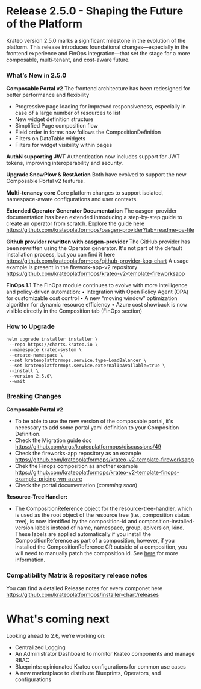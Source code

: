 # Release 2.5.0 - Shaping the Future of the Platform

Krateo version 2.5.0 marks a significant milestone in the evolution of the platform. This release introduces foundational changes—especially in the frontend experience and FinOps integration—that set the stage for a more composable, multi-tenant, and cost-aware future.

### **What’s New in 2.5.0**

**Composable Portal v2**
The frontend architecture has been redesigned for better performance and flexibility
- Progressive page loading for improved responsiveness, especially in case of a large number of resources to list
- New widget definition structure
- Simplified Page composition flow
- Field order in forms now follows the CompositionDefinition
- Filters on DataTable widgets
- Filters for widget visibility within pages

**AuthN supporting JWT**
Authentication now includes support for JWT tokens, improving interoperability and security.

**Upgrade SnowPlow & RestAction**
Both have evolved to support the new Composable Portal v2 features.

**Multi-tenancy core**
Core platform changes to support isolated, namespace-aware configurations and user contexts.

**Extended Operator Generator Documentation** 
The oasgen-provider documentation has been extended introducing a step-by-step guide to create an operator from scratch.
Explore the guide here https://github.com/krateoplatformops/oasgen-provider?tab=readme-ov-file

**Github provider rewritten with oasgen-provider**
The GitHub provider has been rewritten using the Operator generator. 
It's not part of the default installation process, but you can find it here https://github.com/krateoplatformops/github-provider-kog-chart
A usage example is present in the firework-app-v2 repository https://github.com/krateoplatformops/krateo-v2-template-fireworksapp

**FinOps 1.1**
The FinOps module continues to evolve with more intelligence and policy-driven automation:
	•	Integration with Open Policy Agent (OPA) for customizable cost control
	•	A new “moving window” optimization algorithm for dynamic resource efficiency
	•	Azure cost showback is now visible directly in the Composition tab (FinOps section)

### How to Upgrade 
```
helm upgrade installer installer \
 --repo https://charts.krateo.io \
 --namespace krateo-system \
 --create-namespace \
 --set krateoplatformops.service.type=LoadBalancer \
 --set krateoplatformops.service.externalIpAvailable=true \
 --install \
 --version 2.5.0\
 --wait
```

### Breaking Changes
**Composable Portal v2**
* To be able to use the new version of the composable portal, it's necessary to add some portal yaml definition to your Composition Definition. 
* Check the Migration guide doc https://github.com/orgs/krateoplatformops/discussions/49
* Check the fireworks-app repository as an example https://github.com/krateoplatformops/krateo-v2-template-fireworksapp
* Chek the Finops composition as another example https://github.com/krateoplatformops/krateo-v2-template-finops-example-pricing-vm-azure
* Check the portal documentation (_comming soon_) 

**Resource-Tree Handler:**
- The CompositionReference object for the resource-tree-handler, which is used as the root object of the resource tree (i.e., composition status tree), is now identified by the composition-id and composition-installed-version labels instead of name, namespace, group, apiversion, kind. These labels are applied automatically if you install the CompositionReference as part of a composition, however, if you installed the CompositionReference CR outside of a composition, you will need to manually patch the composition id. See [here](https://github.com/krateoplatformops/resource-tree-handler?tab=readme-ov-file#configuration) for more information.

### Compatibility Matrix & repository release notes
You can find a detailed Release notes for every componet here https://github.com/krateoplatformops/installer-chart/releases 

# What's coming next
Looking ahead to 2.6, we’re working on:
- Centralized Logging
- An Administrator Dashboard to monitor Krateo components and manage RBAC
- Blueprints: opinionated Krateo configurations for common use cases
- A new marketplace to distribute Blueprints, Operators, and configurations
